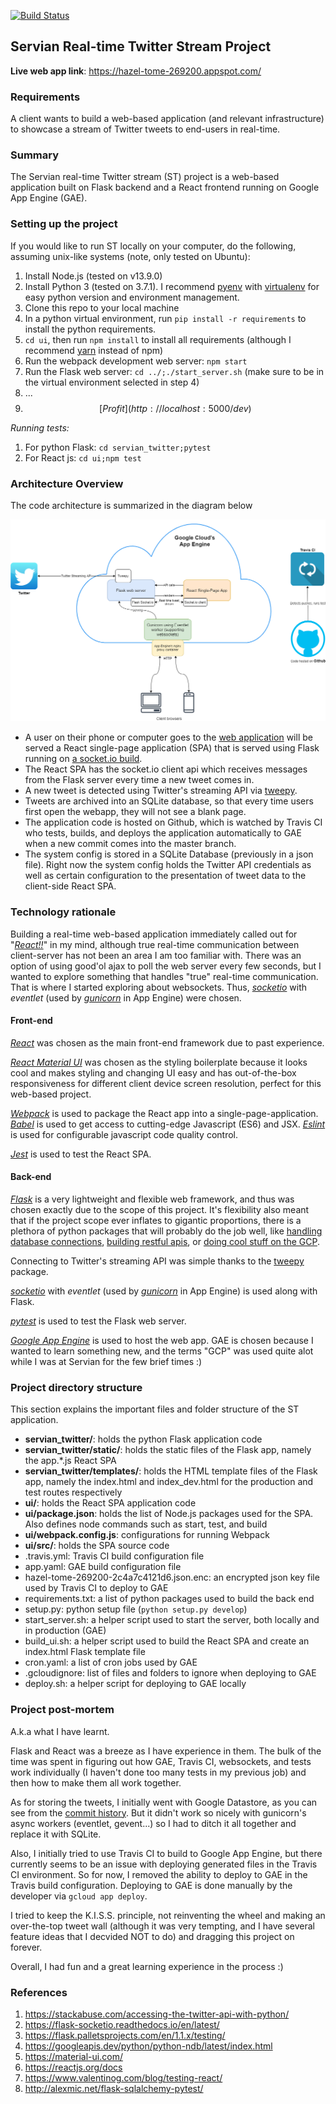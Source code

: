 [![Build Status](https://travis-ci.com/scourgetheone/servian-twitter.svg?token=Xfdvmn4bpqfYznjNk9P6&branch=master)](https://travis-ci.com/scourgetheone/servian-twitter)

## Servian Real-time Twitter Stream Project

**Live web app link**: https://hazel-tome-269200.appspot.com/

### Requirements
A client wants to build a web-based application (and relevant infrastructure) to showcase a stream of Twitter tweets to end-users in real-time.

### Summary
The Servian real-time Twitter stream (ST) project is a web-based application built on Flask backend and a React frontend running on Google App Engine (GAE).

### Setting up the project
If you would like to run ST locally on your computer, do the following, assuming unix-like systems (note, only tested on Ubuntu):
1. Install Node.js (tested on v13.9.0)
2. Install Python 3 (tested on 3.7.1). I recommend [pyenv](https://github.com/pyenv/pyenv) with [virtualenv](https://github.com/pyenv/pyenv-virtualenv) for easy python version and environment management.
3. Clone this repo to your local machine
4. In a python virtual environment, run `pip install -r requirements` to install the python requirements.
5. `cd ui`, then run `npm install` to install all requirements (although I recommend [yarn](https://yarnpkg.com/) instead of npm)
6. Run the webpack development web server: `npm start`
7. Run the Flask web server: `cd ../;./start_server.sh` (make sure to be in the virtual environment selected in step 4)
8. ...
9. $$[Profit](http://localhost:5000/dev)$$

*Running tests:*

1. For python Flask: `cd servian_twitter;pytest`
2. For React js: `cd ui;npm test`

### Architecture Overview
The code architecture is summarized in the diagram below

![alt text](architecture.png "Architecture Diagram")

- A user on their phone or computer goes to the [web application](https://hazel-tome-269200.appspot.com/) will be served a React single-page application (SPA) that is served using Flask running on [a socket.io build](https://flask-socketio.readthedocs.io/en/latest/).
- The React SPA has the socket.io client api which receives messages from the Flask server every time a new tweet comes in.
- A new tweet is detected using Twitter's streaming API via [tweepy](http://docs.tweepy.org/en/v3.4.0/streaming_how_to.html).
- Tweets are archived into an SQLite database, so that every time users first open the webapp, they will not see a blank page.
- The application code is hosted on Github, which is watched by Travis CI who tests, builds, and deploys the application automatically to GAE when a new commit comes into the master branch.
- The system config is stored in a SQLite Database (previously in a json file). Right now the system config holds the Twitter API credentials as well as certain configuration to the presentation of tweet data to the client-side React SPA.

### Technology rationale
Building a real-time web-based application immediately called out for "[_React!!_](https://reactjs.org/docs/getting-started.html)" in my mind, although true real-time communication between client-server has not been an area I am too familiar with. There was an option of using good'ol ajax to poll the web server every few seconds, but I wanted to explore something that handles "true" real-time communication. That is where I started exploring about websockets. Thus, [_socketio_](https://flask-socketio.readthedocs.io/en/latest/) with _eventlet_ (used by [_gunicorn_](https://gunicorn.org/) in App Engine) were chosen.

#### Front-end
[_React_](https://reactjs.org/docs) was chosen as the main front-end framework due to past experience.

[_React Material UI_](https://material-ui.com/) was chosen as the styling boilerplate because it looks cool and makes styling and changing UI easy and has out-of-the-box responsiveness for different client device screen resolution, perfect for this web-based project.

[_Webpack_](https://webpack.js.org/) is used to package the React app into a single-page-application. [_Babel_](https://babeljs.io/) is used to get access to cutting-edge Javascript (ES6) and JSX. [_Eslint_](https://eslint.org/) is used for configurable javascript code quality control.

[_Jest_](https://jestjs.io/) is used to test the React SPA.

#### Back-end
[_Flask_](http://flask.palletsprojects.com/en/) is a very lightweight and flexible web framework, and thus was chosen exactly due to the scope of this project. It's flexibility also meant that if the project scope ever inflates to gigantic proportions, there is a plethora of python packages that will probably do the job well, like [handling database connections](https://www.sqlalchemy.org/), [building restful apis](https://flask-restful.readthedocs.io/en/latest/), or [doing cool stuff on the GCP](https://github.com/googleapis/google-api-python-client).

Connecting to Twitter's streaming API was simple thanks to the [tweepy](http://docs.tweepy.org/en/v3.4.0/streaming_how_to.html) package.

[_socketio_](https://flask-socketio.readthedocs.io/en/latest/) with _eventlet_ (used by [_gunicorn_](https://gunicorn.org/) in App Engine) is used along with Flask.

[_pytest_](https://docs.pytest.org/en/latest/) is used to test the Flask web server.

[_Google App Engine_](https://cloud.google.com/appengine/docs/python) is used to host the web app. GAE is chosen because I wanted to learn something new, and the terms "GCP" was used quite alot while I was at Servian for the few brief times :)

### Project directory structure

This section explains the important files and folder structure of the ST application.

- **servian_twitter/**: holds the python Flask application code
- **servian_twitter/static/**: holds the static files of the Flask app, namely the app.*.js React SPA
- **servian_twitter/templates/**: holds the HTML template files of the Flask app, namely the index.html and index_dev.html for the production and test routes respectively
- **ui/**: holds the React SPA application code
- **ui/package.json**: holds the list of Node.js packages used for the SPA. Also defines node commands such as start, test, and build
- **ui/webpack.config.js**: configurations for running Webpack
- **ui/src/**: holds the SPA source code
- .travis.yml: Travis CI build configuration file
- app.yaml: GAE build configuration file
- hazel-tome-269200-2c4a7c4121d6.json.enc: an encrypted json key file used by Travis CI to deploy to GAE
- requirements.txt: a list of python packages used to build the back end
- setup.py: python setup file (`python setup.py develop`)
- start_server.sh: a helper script used to start the server, both locally and in production (GAE)
- build_ui.sh: a helper script used to build the React SPA and create an index.html Flask template file
- cron.yaml: a list of cron jobs used by GAE
- .gcloudignore: list of files and folders to ignore when deploying to GAE
- deploy.sh: a helper script for deploying to GAE locally

### Project post-mortem
A.k.a what I have learnt.

Flask and React was a breeze as I have experience in them. The bulk of the time was spent in figuring out how GAE, Travis CI, websockets, and tests work individually (I haven't done too many tests in my previous job) and then how to make them all work together.

As for storing the tweets, I initially went with Google Datastore, as you can see from the [commit history](https://github.com/scourgetheone/servian-twitter/commit/1932781fa98c0059602309bd950acdb2d041b277). But it didn't work so nicely with gunicorn's async workers (eventlet, gevent...) so I had to ditch it all together and replace it with SQLite.

Also, I initially tried to use Travis CI to build to Google App Engine, but there currently seems to be an issue with deploying generated files in the Travis CI environment. So for now, I removed the ability to deploy to GAE in the Travis build configuration. Deploying to GAE is done manually by the developer via `gcloud app deploy`.

I tried to keep the K.I.S.S. principle, not reinventing the wheel and making an over-the-top tweet wall (although it was very tempting, and I have several feature ideas that I decvided NOT to do) and dragging this project on forever.

Overall, I had fun and a great learning experience in the process :)

### References

1. https://stackabuse.com/accessing-the-twitter-api-with-python/
2. https://flask-socketio.readthedocs.io/en/latest/
3. https://flask.palletsprojects.com/en/1.1.x/testing/
4. https://googleapis.dev/python/python-ndb/latest/index.html
5. https://material-ui.com/
6. https://reactjs.org/docs
7. https://www.valentinog.com/blog/testing-react/
8. http://alexmic.net/flask-sqlalchemy-pytest/
